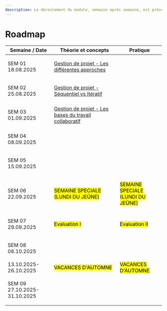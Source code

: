 ```yaml
---
description: Le déroulement du module, semaine après semaine, est présenté ci-dessous.
---
```


# Roadmap

| Semaine / Date                         | Théorie et concepts                                                                                                                 | Pratique                                                                                                              |
| -------------------------------------- | ----------------------------------------------------------------------------------------------------------------------------------- | --------------------------------------------------------------------------------------------------------------------- |
| <p>SEM 01<br>18.08.2025</p>            | [Gestion de projet - Les différentes approches](theorie-et-concepts/gestion-de-projet/les-differentes-approches.md)                 |                                                                                                                       |
| <p>SEM 02<br>25.08.2025</p>            | [Gestion de projet - Séquentiel vs Itératif](theorie-et-concepts/gestion-de-projet/sequentiel-vs-iteratif.md)                       |                                                                                                                       |
| <p>SEM 03<br>01.09.2025</p>            | [Gestion de projet - Les bases du travail collaboratif](theorie-et-concepts/gestion-de-projet/les-bases-du-travail-collaboratif.md) |                                                                                                                       |
| <p>SEM 04<br>08.09.2025</p>            |                                                                                                                                     |                                                                                                                       |
| <p>SEM 05<br>15.09.2025</p>            |                                                                                                                                     |                                                                                                                       |
| <p>SEM 06<br>22.09.2025 </p>           | <p><mark style="color:$success;">SEMAINE SPECIALE</mark><br><mark style="color:$success;">(LUNDI DU JEÛNE)</mark></p>               | <p><mark style="color:$success;">SEMAINE SPECIALE</mark><br><mark style="color:$success;">(LUNDI DU JEÛNE)</mark></p> |
| <p>SEM 07<br>29.09.2025</p>            | <mark style="color:$danger;">Evaluation I</mark>                                                                                    | <mark style="color:$danger;">Evaluation II</mark>                                                                     |
| <p>SEM 08<br>06.10.2025</p>            |                                                                                                                                     |                                                                                                                       |
| 13.10.2025-26.10.2025                  | <mark style="color:$success;">VACANCES D'AUTOMNE</mark>                                                                             | <mark style="color:$success;">VACANCES D'AUTOMNE</mark>                                                               |
| <p>SEM 09<br>27.10.2025-31.10.2025</p> |                                                                                                                                     |                                                                                                                       |

